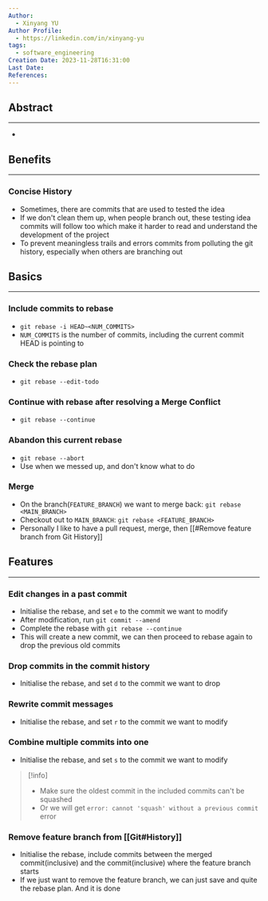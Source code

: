 ```yaml
---
Author:
  - Xinyang YU
Author Profile:
  - https://linkedin.com/in/xinyang-yu
tags:
  - software_engineering
Creation Date: 2023-11-28T16:31:00
Last Date: 
References:
---
```

## Abstract
---
- 


## Benefits
---
### Concise History
- Sometimes, there are commits that are used to tested the idea
- If we don't clean them up, when people branch out, these testing idea commits will follow too which make it harder to read and understand the development of the project
- To prevent meaningless trails and errors commits from polluting the git history, especially when others are branching out

## Basics
---
### Include commits to rebase
- `git rebase -i HEAD~<NUM_COMMITS>`
- `NUM_COMMITS` is the number of commits, including the current commit HEAD is pointing to
### Check the rebase plan
- `git rebase --edit-todo`
### Continue with rebase after resolving a Merge Conflict
- `git rebase --continue`
### Abandon this current rebase
- `git rebase --abort`
- Use when we messed up, and don't know what to do
### Merge 
- On the branch(`FEATURE_BRANCH`) we want to merge back: `git rebase <MAIN_BRANCH>`
- Checkout out to `MAIN_BRANCH`: `git rebase <FEATURE_BRANCH>`
- Personally I like to have a pull request, merge, then [[#Remove feature branch from Git History]]


## Features
---
### Edit changes in a past commit
- Initialise the rebase, and set `e` to the commit we want to modify
- After modification, run `git commit --amend`
- Complete the rebase with `git rebase --continue`
- This will create a new commit, we can then proceed to rebase again to drop the previous old commits
### Drop commits in the commit history
- Initialise the rebase, and set `d` to the commit we want to drop
### Rewrite commit messages
- Initialise the rebase, and set `r` to the commit we want to modify
### Combine multiple commits into one
- Initialise the rebase, and set `s` to the commit we want to modify
>[!info]
>- Make sure the oldest commit in the included commits can't be squashed 
>- Or we will get `error: cannot 'squash' without a previous commit` error
### Remove feature branch from [[Git#History]]
- Initialise the rebase, include commits between the merged commit(inclusive) and the commit(inclusive) where the feature branch starts 
- If we just want to remove the feature branch, we can just save and quite the rebase plan. And it is done